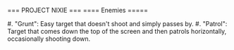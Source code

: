 === PROJECT NIXIE ===
==== Enemies =====

#. "Grunt": Easy target that doesn't shoot and simply passes by.
#. "Patrol": Target that comes down the top of the screen and then patrols horizontally, occasionally shooting down.